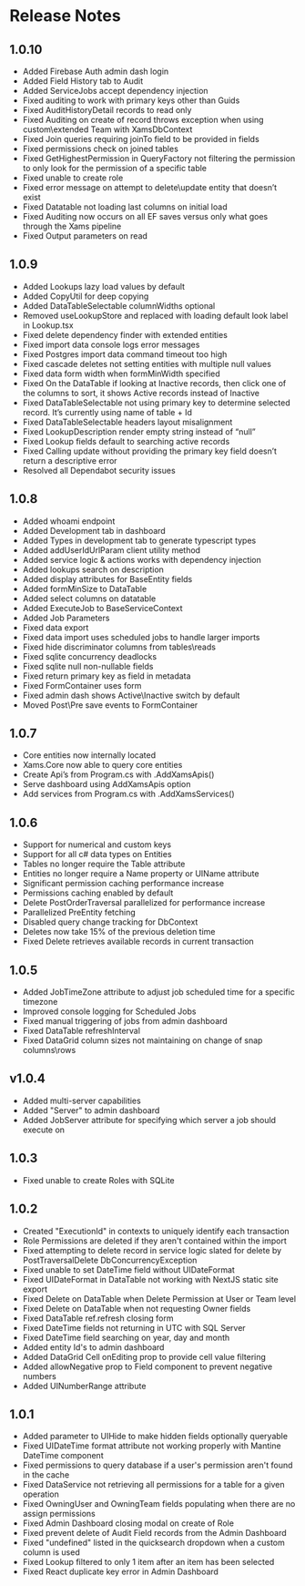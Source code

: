 # Release Notes

## 1.0.10

- Added Firebase Auth admin dash login
- Added Field History tab to Audit
- Added ServiceJobs accept dependency injection
- Fixed auditing to work with primary keys other than Guids
- Fixed AuditHistoryDetail records to read only
- Fixed Auditing on create of record throws exception when using custom\extended Team with XamsDbContext
- Fixed Join queries requiring joinTo field to be provided in fields
- Fixed permissions check on joined tables
- Fixed GetHighestPermission in QueryFactory not filtering the permission to only look for the permission of a specific table
- Fixed unable to create role
- Fixed error message on attempt to delete\update entity that doesn’t exist
- Fixed Datatable not loading last columns on initial load
- Fixed Auditing now occurs on all EF saves versus only what goes through the Xams pipeline
- Fixed Output parameters on read

## 1.0.9

- Added Lookups lazy load values by default
- Added CopyUtil for deep copying
- Added DataTableSelectable columnWidths optional
- Removed useLookupStore and replaced with loading default look label in Lookup.tsx
- Fixed delete dependency finder with extended entities
- Fixed import data console logs error messages
- Fixed Postgres import data command timeout too high
- Fixed cascade deletes not setting entities with multiple null values
- Fixed data form width when formMinWidth specified
- Fixed On the DataTable if looking at Inactive records, then click one of the columns to sort, it shows Active records instead of Inactive
- Fixed DataTableSelectable not using primary key to determine selected record. It’s currently using name of table + Id
- Fixed DataTableSelectable headers layout misalignment
- Fixed LookupDescription render empty string instead of “null”
- Fixed Lookup fields default to searching active records
- Fixed Calling update without providing the primary key field doesn’t return a descriptive error
- Resolved all Dependabot security issues

## 1.0.8

- Added whoami endpoint
- Added Development tab in dashboard
- Added Types in development tab to generate typescript types
- Added addUserIdUrlParam client utility method
- Added service logic & actions works with dependency injection
- Added lookups search on description
- Added display attributes for BaseEntity fields
- Added formMinSize to DataTable
- Added select columns on datatable
- Added ExecuteJob to BaseServiceContext
- Added Job Parameters
- Fixed data export
- Fixed data import uses scheduled jobs to handle larger imports
- Fixed hide discriminator columns from tables\reads
- Fixed sqlite concurrency deadlocks
- Fixed sqlite null non-nullable fields
- Fixed return primary key as field in metadata
- Fixed FormContainer uses form
- Fixed admin dash shows Active\Inactive switch by default
- Moved Post\Pre save events to FormContainer

## 1.0.7

- Core entities now internally located
- Xams.Core now able to query core entities
- Create Api’s from Program.cs with .AddXamsApis()
- Serve dashboard using AddXamsApis option
- Add services from Program.cs with .AddXamsServices()

## 1.0.6

- Support for numerical and custom keys
- Support for all c# data types on Entities
- Tables no longer require the Table attribute
- Entities no longer require a Name property or UIName attribute
- Significant permission caching performance increase
- Permissions caching enabled by default
- Delete PostOrderTraversal parallelized for performance increase
- Parallelized PreEntity fetching
- Disabled query change tracking for DbContext
- Deletes now take 15% of the previous deletion time
- Fixed Delete retrieves available records in current transaction

## 1.0.5

- Added JobTimeZone attribute to adjust job scheduled time for a specific timezone
- Improved console logging for Scheduled Jobs
- Fixed manual triggering of jobs from admin dashboard
- Fixed DataTable refreshInterval
- Fixed DataGrid column sizes not maintaining on change of snap columns\rows

## v1.0.4

- Added multi-server capabilities
- Added "Server" to admin dashboard
- Added JobServer attribute for specifying which server a job should execute on

## 1.0.3

- Fixed unable to create Roles with SQLite

## 1.0.2

- Created "ExecutionId" in contexts to uniquely identify each transaction
- Role Permissions are deleted if they aren't contained within the import
- Fixed attempting to delete record in service logic slated for delete by PostTraversalDelete DbConcurrencyException
- Fixed unable to set DateTime field without UIDateFormat
- Fixed UIDateFormat in DataTable not working with NextJS static site export
- Fixed Delete on DataTable when Delete Permission at User or Team level
- Fixed Delete on DataTable when not requesting Owner fields
- Fixed DataTable ref.refresh closing form
- Fixed DateTime fields not returning in UTC with SQL Server
- Fixed DateTime field searching on year, day and month
- Added entity Id's to admin dashboard
- Added DataGrid Cell onEditing prop to provide cell value filtering
- Added allowNegative prop to Field component to prevent negative numbers
- Added UINumberRange attribute

## 1.0.1

- Added parameter to UIHide to make hidden fields optionally queryable
- Fixed UIDateTime format attribute not working properly with Mantine DateTime component
- Fixed permissions to query database if a user's permission aren't found in the cache
- Fixed DataService not retrieving all permissions for a table for a given operation
- Fixed OwningUser and OwningTeam fields populating when there are no assign permissions
- Fixed Admin Dashboard closing modal on create of Role
- Fixed prevent delete of Audit Field records from the Admin Dashboard
- Fixed "undefined" listed in the quicksearch dropdown when a custom column is used
- Fixed Lookup filtered to only 1 item after an item has been selected
- Fixed React duplicate key error in Admin Dashboard
